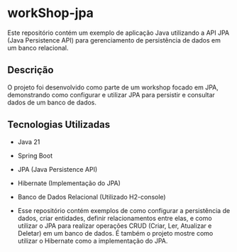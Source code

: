 # workShop-jpa
Este repositório contém um exemplo de aplicação Java utilizando a API JPA (Java Persistence API) para gerenciamento de persistência de dados em um banco relacional.
## Descrição
O projeto foi desenvolvido como parte de um workshop focado em JPA, demonstrando como configurar e utilizar JPA para persistir e consultar dados de um banco de dados.

## Tecnologias Utilizadas
- Java 21
- Spring Boot
- JPA (Java Persistence API)
- Hibernate (Implementação do JPA)
- Banco de Dados Relacional (Utilizado H2-console)

- Esse repositório contém exemplos de como configurar a persistência de dados, criar entidades, definir relacionamentos entre elas,
e como utilizar o JPA para realizar operações CRUD (Criar, Ler, Atualizar e Deletar) em um banco de dados. É também o projeto
mostre como utilizar o Hibernate como a implementação do JPA.
